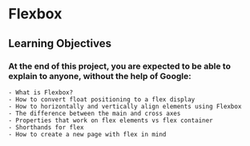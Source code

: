 # Flexbox

## Learning Objectives

### At the end of this project, you are expected to be able to explain to anyone, without the help of Google:

    - What is Flexbox?
    - How to convert float positioning to a flex display
    - How to horizontally and vertically align elements using Flexbox
    - The difference between the main and cross axes
    - Properties that work on flex elements vs flex container
    - Shorthands for flex
    - How to create a new page with flex in mind
